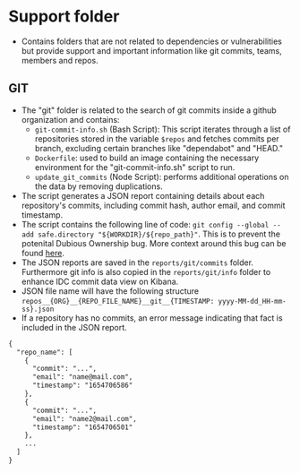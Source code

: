 # Support folder

- Contains folders that are not related to dependencies or vulnerabilities but provide support and important information like git commits, teams, members and repos.

## GIT

- The "git" folder is related to the search of git commits inside a github organization and contains:
  - `git-commit-info.sh` (Bash Script): This script iterates through a list of repositories stored in the variable `$repos` and fetches commits per branch, excluding certain branches like "dependabot" and "HEAD."
  - `Dockerfile`: used to build an image containing the necessary environment for the "git-commit-info.sh" script to run.
  - `update_git_commits` (Node Script): performs additional operations on the data by removing duplications.
- The script generates a JSON report containing details about each repository's commits, including commit hash, author email, and commit timestamp.
- The script contains the following line of code: `git config --global --add safe.directory "${WORKDIR}/${repo_path}"`. This is to prevent the potenital Dubious Ownership bug. More context around this bug can be found [here](https://stackoverflow.com/a/73100228).
- The JSON reports are saved in the `reports/git/commits` folder. Furthermore git info is also copied in the `reports/git/info` folder to enhance IDC commit data view on Kibana.
- JSON file name will have the following structure `repos__{ORG}__{REPO_FILE_NAME}__git__{TIMESTAMP: yyyy-MM-dd_HH-mm-ss}.json`
- If a repository has no commits, an error message indicating that fact is included in the JSON report.

```txt
{
  "repo_name": [
    {
      "commit": "...",
      "email": "name@mail.com",
      "timestamp": "1654706586"
    },
    {
      "commit": "...",
      "email": "name2@mail.com",
      "timestamp": "1654706501"
    },
    ...
  ]
}
```
